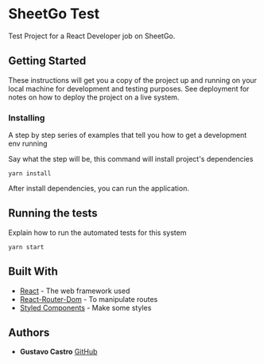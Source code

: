 # SheetGo Test

Test Project for a React Developer job on SheetGo.

## Getting Started

These instructions will get you a copy of the project up and running on your local machine for development and testing purposes. See deployment for notes on how to deploy the project on a live system.

### Installing

A step by step series of examples that tell you how to get a development env running

Say what the step will be, this command will install project's dependencies 

```
yarn install
```
After install dependencies, you can run the application.

## Running the tests

Explain how to run the automated tests for this system

```
yarn start
```

## Built With

* [React](https://reactjs.org/docs/getting-started.html) - The web framework used
* [React-Router-Dom](https://github.com/ReactTraining/react-router/tree/master/packages/react-router-dom) - To manipulate routes
* [Styled Components](https://github.com/styled-components/styled-components) - Make some styles


## Authors

* **Gustavo Castro** [GitHub](https://github.com/gustavohcastro)

